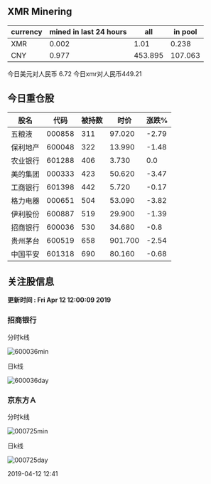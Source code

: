 ## XMR Minering

|currency|mined in last 24 hours|all|in pool|
|---|---|---|---|
|XMR|0.002|1.01|0.238|
|CNY|0.977|453.895|107.063|

今日美元对人民币 6.72	今日xmr对人民币449.21


## 今日重仓股 

|股名|代码|被持数|时价|涨跌%|
|---|---|---|---|---|
|五粮液|000858|311|97.020|-2.79|
|保利地产|600048|322|13.990|-1.48|
|农业银行|601288|406|3.730|0.0|
|美的集团|000333|423|50.620|-3.47|
|工商银行|601398|442|5.720|-0.17|
|格力电器|000651|504|53.090|-3.82|
|伊利股份|600887|519|29.900|-1.39|
|招商银行|600036|530|34.680|-0.8|
|贵州茅台|600519|658|901.700|-2.54|
|中国平安|601318|690|80.160|-0.68|

## 关注股信息
**更新时间 : Fri Apr 12 12:00:09 2019**
### 招商银行 
分时k线

![600036min](http://image.sinajs.cn/newchart/min/n/sh600036.gif)

日k线

![600036day](http://image.sinajs.cn/newchart/daily/n/sh600036.gif)

### 京东方Ａ 
分时k线

![000725min](http://image.sinajs.cn/newchart/min/n/sz000725.gif)

日k线

![000725day](http://image.sinajs.cn/newchart/daily/n/sz000725.gif)

2019-04-12 12:41